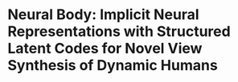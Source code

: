 # Neural Body: Implicit Neural Representations with Structured Latent Codes for Novel View Synthesis of Dynamic Humans
##  

<!--stackedit_data:
eyJoaXN0b3J5IjpbLTgyNTUxNzIxLDUxMzgyMTMzN119
-->